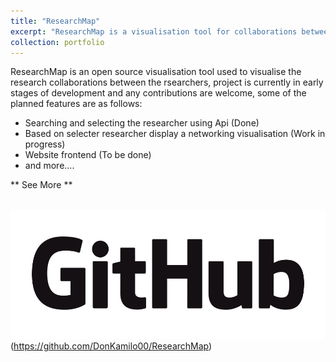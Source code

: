 ```yaml
---
title: "ResearchMap"
excerpt: "ResearchMap is a visualisation tool for collaborations between researchers<br/><img src='/images'>"
collection: portfolio
---
```


ResearchMap is an open source visualisation tool used to visualise the research collaborations between the rsearchers, project is currently in early stages of development and any contributions are welcome, some of the planned features are as follows:

- Searching and selecting the researcher using Api (Done)
- Based on selecter researcher display a networking visualisation (Work in progress)
- Website frontend (To be done)
- and more....
  
** See More **

<br/><img src='images/GitHub_Logo.png'>(https://github.com/DonKamilo00/ResearchMap)
